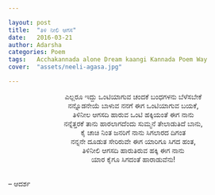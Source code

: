 ```yaml
---

layout: post
title:  "ತಿಳಿ ನೀಲಿ ಆಗಸ"
date:   2016-03-21
author: Adarsha
categories: Poem
tags:	Acchakannada alone Dream kaangi Kannada Poem Way
cover:  "assets/neeli-agasa.jpg"

---
```

<p align ="center">ಎಲ್ಲರೂ ಇದ್ದು ಒಂಟಿಯಾಗುವ ಚಂದಕೆ ಬಂಧಗಳನು ಬೆಳೆಸಬೇಕೆ<br>
ನನ್ನೊಡನೇಯೆ ಬಾಳುವ ನನಗೆ ಈಗ ಒಂಟಿಯಾಗುವ ಬಯಕೆ,<br><!--more-->
ತಿಳಿನೀಲ ಆಗಸದಿ ಹಾರುವ ಒಂಟಿ ಹಕ್ಕಿಯಂತೆ ಈಗ ನಾನು<br>
ನನ್ನೆತ್ತರಕೆ ತಾನು ಹಾರಲಾಗದೆಂದು ಸುಮ್ಮನೆ ತೇಲಾಡುತಿದೆ ಬಾನು,<br>
ಕೈ ಚಾಚಿ ನಿಂತ ಜನರಿಗೆ ನಾನು ಸಿಗಲಾರದ ದಿಗಂತ<br>
ನನ್ನನೇ ದೂಡುತ ಸೇರಿರುವೇ ಈಗ ಯಾರಿಗೂ ಸಿಗದ ಹಂತ,<br>
ತಿಳಿನೀಲಿ ಆಗಸದಿ ಹಾರುತಿರುವ ಹಕ್ಕಿ ಈಗ ನಾನು<br>
ಯಾರ ಕೈಗೂ ಸಿಗದಂತೆ ಹಾರಾಡುವೆನು!<br>

<br>– ಆದರ್ಶ</p>
